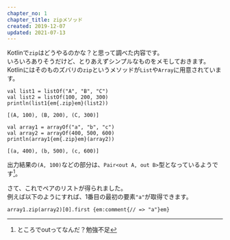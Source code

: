 ```yaml
---
chapter_no: 1
chapter_title: zipメソッド
created: 2019-12-07
updated: 2021-07-13
---
```

Kotlinで`zip`はどうやるのかな？と思って調べた内容です。  
いろいろありそうだけど、とりあえずシンプルなものをメモしておきます。  
Kotlinにはそのものズバリの`zip`というメソッドが`List`や`Array`に用意されています。

```:listをzip
val list1 = listOf("A", "B", "C")
val list2 = listOf(100, 200, 300)
println(list1{em{.zip}em}(list2))
```

```output:出力結果
[(A, 100), (B, 200), (C, 300)]
```

```:arrayをzip
val array1 = arrayOf("a", "b", "c")
val array2 = arrayOf(400, 500, 600)
println(array1{em{.zip}em}(array2))
```

```output:出力結果
[(a, 400), (b, 500), (c, 600)]
```

出力結果の`(A, 100)`などの部分は、`Pair<out A, out B>`型となっているようです[^what-is-out]。

[^what-is-out]: ところでoutってなんだ？勉強不足

さて、これでペアのリストが得られました。  
例えば以下のようにすれば、1番目の最初の要素`"a"`が取得できます。

```
array1.zip(array2)[0].first {em:comment{// => "a"}em}
```
